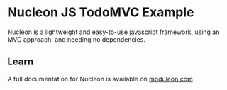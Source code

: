 # Nucleon JS TodoMVC Example

Nucleon is a lightweight and easy-to-use javascript framework, using an MVC approach, and needing no dependencies.

## Learn

A full documentation for Nucleon is available on [moduleon.com](https://moduleon.com/nucleon/getting-started)
